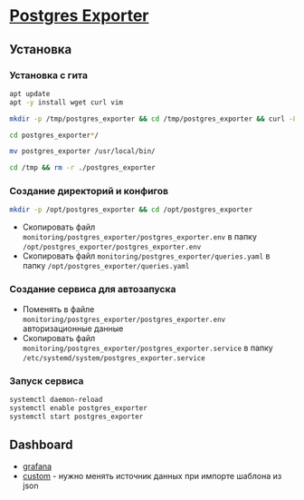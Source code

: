 # [Postgres Exporter](https://github.com/prometheus-community/postgres_exporter)

## Установка

### Установка с гита

```bash
apt update
apt -y install wget curl vim
```

```bash
mkdir -p /tmp/postgres_exporter && cd /tmp/postgres_exporter && curl -L $(curl -s https://api.github.com/repos/prometheus-community/postgres_exporter/releases/latest | grep browser_download_url | grep linux-amd64 | cut -d '"' -f 4 | head -n 1) | tar xzf -
```

```bash
cd postgres_exporter*/

mv postgres_exporter /usr/local/bin/
```

```bash
cd /tmp && rm -r ./postgres_exporter
```

### Создание директорий и конфигов

```bash
mkdir -p /opt/postgres_exporter && cd /opt/postgres_exporter
```

* Скопировать файл `monitoring/postgres_exporter/postgres_exporter.env` в папку `/opt/postgres_exporter/postgres_exporter.env`
* Скопировать файл `monitoring/postgres_exporter/queries.yaml` в папку `/opt/postgres_exporter/queries.yaml`

### Создание сервиса для автозапуска

* Поменять в файле `monitoring/postgres_exporter/postgres_exporter.env` авторизационные данные
* Скопировать файл `monitoring/postgres_exporter/postgres_exporter.service` в папку `/etc/systemd/system/postgres_exporter.service`

### Запуск сервиса

```bash
systemctl daemon-reload
systemctl enable postgres_exporter
systemctl start postgres_exporter
```

## Dashboard

* [grafana](https://grafana.com/grafana/dashboards/9628-postgresql-database/)
* [custom](./grafana_dashboard.json) - нужно менять источник данных при импорте шаблона из json
